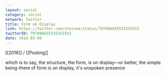 ```yaml
---
layout: social
category: social
network: Twitter
title: Form on Display
link: https://twitter.com/steinea/status/707806655535255552
twitterID: 707806655535255552
date: 2016-03-09
---
```


[[2016]] / [[Posting]]

which is to say, the structure, the form, is on display—or better, the simple being-there of form is on display, it's unspoken presence
